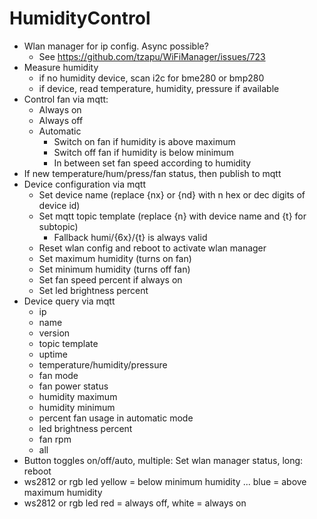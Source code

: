 # HumidityControl

* Wlan manager for ip config. Async possible?
    * See https://github.com/tzapu/WiFiManager/issues/723
* Measure humidity
    * if no humidity device, scan i2c for bme280 or bmp280
    * if device, read temperature, humidity, pressure if available
* Control fan via mqtt:
    * Always on
    * Always off
    * Automatic
        * Switch on fan if humidity is above maximum
        * Switch off fan if humidity is below minimum
        * In between set fan speed according to humidity
* If new temperature/hum/press/fan status, then publish to mqtt
* Device configuration via mqtt
    * Set device name (replace {nx} or {nd} with n hex or dec digits of device id)
    * Set mqtt topic template (replace {n} with device name and {t} for subtopic)
        * Fallback humi/{6x}/{t} is always valid
    * Reset wlan config and reboot to activate wlan manager
    * Set maximum humidity (turns on fan)
    * Set minimum humidity (turns off fan)
    * Set fan speed percent if always on
    * Set led brightness percent
* Device query via mqtt
    * ip
    * name
    * version
    * topic template
    * uptime
    * temperature/humidity/pressure
    * fan mode
    * fan power status
    * humidity maximum
    * humidity minimum
    * percent fan usage in automatic mode
    * led brightness percent
    * fan rpm
    * all
* Button toggles on/off/auto, multiple: Set wlan manager status, long: reboot
* ws2812 or rgb led yellow = below minimum humidity ... blue = above maximum humidity
* ws2812 or rgb led red = always off, white = always on
